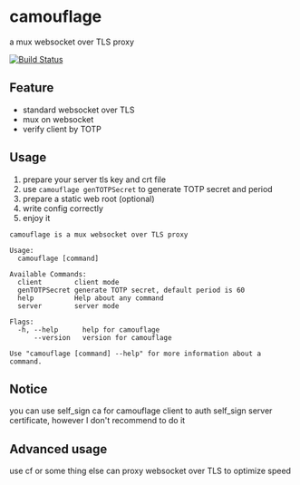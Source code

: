 # camouflage
a mux websocket over TLS proxy

[![Build Status](https://travis-ci.org/Sherlock-Holo/camouflage.svg?branch=master)](https://travis-ci.org/Sherlock-Holo/camouflage)

## Feature
- standard websocket over TLS
- mux on websocket
- verify client by TOTP

## Usage
1. prepare your server tls key and crt file
2. use `camouflage genTOTPSecret` to generate TOTP secret and period
3. prepare a static web root (optional)
4. write config correctly
5. enjoy it

```
camouflage is a mux websocket over TLS proxy

Usage:
  camouflage [command]

Available Commands:
  client        client mode
  genTOTPSecret generate TOTP secret, default period is 60
  help          Help about any command
  server        server mode

Flags:
  -h, --help      help for camouflage
      --version   version for camouflage

Use "camouflage [command] --help" for more information about a command.
```

## Notice
you can use self_sign ca for camouflage client to auth self_sign server certificate, however I don't recommend to do it

## Advanced usage
use cf or some thing else can proxy websocket over TLS to optimize speed